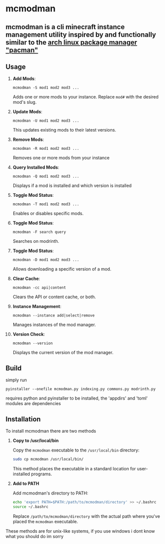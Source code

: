 # mcmodman

## mcmodman is a cli minecraft instance management utility inspired by and functionally similar to the [arch linux package manager "pacman"](https://wiki.archlinux.org/title/Pacman)

## Usage

1. **Add Mods**:
   ```
   mcmodman -S mod1 mod2 mod3 ...
   ```
   Adds one or more mods to your instance. Replace `mod#` with the desired mod's slug.

2. **Update Mods**:
   ```
   mcmodman -U mod1 mod2 mod3 ...
   ```
   This updates existing mods to their latest versions.

3. **Remove Mods**:
   ```
   mcmodman -R mod1 mod2 mod3 ...
   ```
   Removes one or more mods from your instance

4. **Query Installed Mods**:
   ```
   mcmodman -Q mod1 mod2 mod3 ...
   ```
   Displays if a mod is installed and which version is installed

5. **Toggle Mod Status**:
   ```
   mcmodman -T mod1 mod2 mod3 ...
   ```
   Enables or disables specific mods.

6. **Toggle Mod Status**:
   ```
   mcmodman -F search query
   ```
   Searches on modrinth.

7. **Toggle Mod Status**:
   ```
   mcmodman -D mod1 mod2 mod3 ...
   ```
   Allows downloading a specific version of a mod.

6. **Clear Cache**:
   ```
   mcmodman -cc api|content
   ```
   Clears the API or content cache, or both.

7. **Instance Management**:
   ```
   mcmodman --instance add|select|remove
   ```
   Manages instances of the mod manager.

8. **Version Check**:
   ```
   mcmodman --version
   ```
   Displays the current version of the mod manager.

## Build
simply run 
```
pyinstaller --onefile mcmodman.py indexing.py commons.py modrinth.py
```
requires python and pyinstaller to be installed, the 'appdirs' and 'toml' modules are dependencies

## Installation

To install mcmodman there are two methods

1. **Copy to /usr/local/bin**

   Copy the `mcmodman` executable to the `/usr/local/bin` directory:

   ```bash
   sudo cp mcmodman /usr/local/bin/
   ```

   This method places the executable in a standard location for user-installed programs.

2. **Add to PATH**

   Add mcmodman's directory to PATH:

   ```bash
   echo 'export PATH=$PATH:/path/to/mcmodman/directory' >> ~/.bashrc
   source ~/.bashrc
   ```

   Replace `/path/to/mcmodman/directory` with the actual path where you've placed the `mcmodman` executable.

These methods are for unix-like systems, if you use windows i dont know what you should do im sorry
